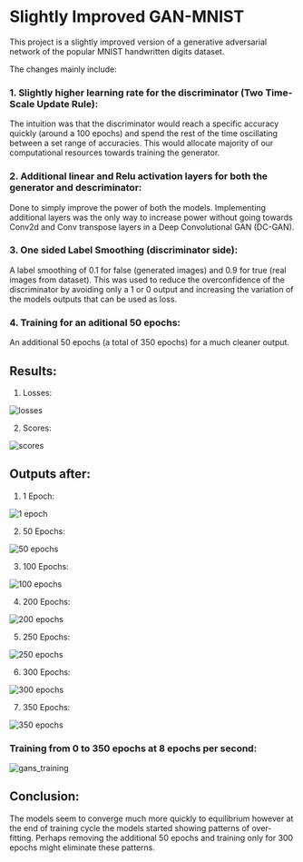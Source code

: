 # Slightly Improved GAN-MNIST
This project is a slightly improved version of a generative adversarial network of the popular MNIST handwritten digits dataset.

The changes mainly include:
### 1. Slightly higher learning rate for the discriminator (Two Time-Scale Update Rule): 
The intuition was that the discriminator would reach a specific accuracy quickly (around a 100 epochs) and spend the rest of the time oscillating between a set range of accuracies. This would allocate majority of our computational resources towards training the generator.

### 2. Additional linear and Relu activation layers for both the generator and descriminator:
Done to simply improve the power of both the models. Implementing additional layers was the only way to increase power without going towards Conv2d and Conv transpose layers in a Deep Convolutional GAN (DC-GAN).

### 3. One sided Label Smoothing (discriminator side): 
A label smoothing of 0.1 for false (generated images) and 0.9 for true (real images from dataset). This was used to reduce the overconfidence of the discriminator by avoiding only a 1 or 0 output and increasing the variation of the models outputs that can be used as loss.

### 4. Training for an aditional 50 epochs:
An additional 50 epochs (a total of 350 epochs) for a much cleaner output.

## Results:
1. Losses:

![losses](https://user-images.githubusercontent.com/112173249/196696199-f917cb63-c461-40fa-8704-9a000d2a3b46.png)

2. Scores:

![scores](https://user-images.githubusercontent.com/112173249/196696222-8054c982-3912-4229-989a-a43d00cd9aed.png)

## Outputs after:
1. 1 Epoch:

![1 epoch](https://user-images.githubusercontent.com/112173249/196696822-881f8d46-7a6a-4865-9115-c6f32480ebd4.png)

2. 50 Epochs:

![50 epochs](https://user-images.githubusercontent.com/112173249/196696834-7ae0bb7a-6a30-48dc-b3a1-679ee11f9528.png)

3. 100 Epochs:

![100 epochs](https://user-images.githubusercontent.com/112173249/196696850-de2ebdb1-7c2c-4750-8ab5-d140cc036aa9.png)

4. 200 Epochs:

![200 epochs](https://user-images.githubusercontent.com/112173249/196696936-2640c014-d484-4d44-bff2-f9fe8ee83d91.png)

5. 250 Epochs:

![250 epochs](https://user-images.githubusercontent.com/112173249/196696945-d30246cb-a52c-4b32-b9f4-ad59813e3b02.png)

6. 300 Epochs:

![300 epochs](https://user-images.githubusercontent.com/112173249/196696955-ea1f2284-0909-4dbe-ac6d-0ac15106f280.png)

7. 350 Epochs:

![350 epochs](https://user-images.githubusercontent.com/112173249/196696970-fa5721a9-59d0-49bc-a76a-fca121d4ea9b.png)

### Training from 0 to 350 epochs at 8 epochs per second:

![gans_training](https://user-images.githubusercontent.com/112173249/196697677-692e375d-f298-4f4f-9896-ed9bf783ad02.gif)

## Conclusion:
The models seem to converge much more quickly to equilibrium however at the end of training cycle the models started showing patterns of over-fitting. Perhaps removing the additional 50 epochs and training only for 300 epochs might eliminate these patterns.
